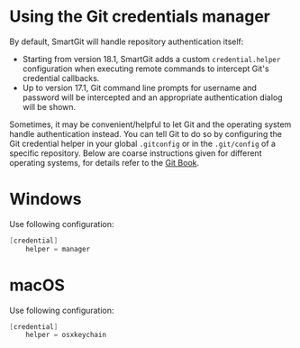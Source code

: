 # Using the Git credentials manager

By default, SmartGit will handle repository authentication itself:

-   Starting from version 18.1, SmartGit adds a custom `credential.helper` configuration when executing remote commands to intercept Git's credential callbacks.
-   Up to version 17.1, Git command line prompts for username and password will be intercepted and an appropriate authentication dialog will be shown.

Sometimes, it may be convenient/helpful to let Git and the operating system handle authentication instead.
You can tell Git to do so by configuring the Git credential helper in your global `.gitconfig` or in the `.git/config` of a specific repository.
Below are coarse instructions given for different operating systems, for details refer to the [Git Book](https://git-scm.com/book/en/v2/Git-Tools-Credential-Storage).

# Windows

Use following configuration:

``` java
[credential]
    helper = manager
```

# macOS

Use following configuration:

``` java
[credential]
    helper = osxkeychain
```

